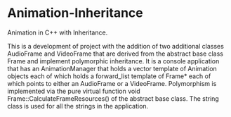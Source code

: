 # Animation-Inheritance
Animation in C++ with Inheritance.

This is a development of project with the addition of two additional classes AudioFrame and VideoFrame that are derived from the abstract base class Frame and implement polymorphic inheritance. It is a console application that has an AnimationManager that holds a vector template of Animation objects each of which holds a forward_list template of Frame* each of which points to either an AudioFrame or a VideoFrame. Polymorphism is implemented via the pure virtual function void Frame::CalculateFrameResources() of the abstract base class. The string class is used for all the strings in the application.
